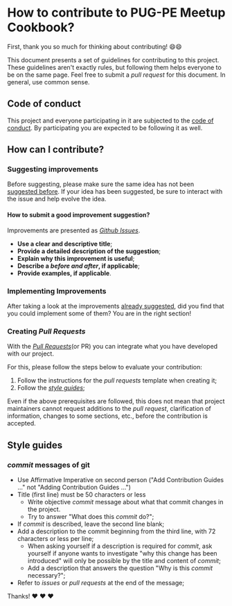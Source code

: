 # How to contribute to PUG-PE Meetup Cookbook?

First, thank you so much for thinking about contributing! :smile::smile:

This document presents a set of guidelines for contributing to this project. These guidelines aren't exactly rules, but following them helps everyone to be on the same page. Feel free to submit a *pull request* for this document. In general, use common sense.

## Code of conduct

This project and everyone participating in it are subjected to the [code of conduct](https://python.org.br/cdc/). By participating you are expected to be following it as well.

## How can I contribute?

### Suggesting improvements

Before suggesting, please make sure the same idea has not been [suggested before](https://github.com/pugpe/meetup-cookbook/issues). If your idea has been suggested, be sure to interact with the issue and help evolve the idea.

#### How to submit a good improvement suggestion?

Improvements are presented as [*Github Issues*](https://guides.github.com/features/issues/).

- **Use a clear and descriptive title**;
- **Provide a detailed description of the suggestion**;
- **Explain why this improvement is useful**;
- **Describe a *before and after*, if applicable**;
- **Provide examples, if applicable**.

### Implementing Improvements

After taking a look at the improvements [already suggested](https://github.com/pugpe/meetup-cookbook/issues), did you find that you could implement some of them? You are in the right section! 

### Creating *Pull Requests*

With the [*Pull Requests*](https://help.github.com/en/articles/about-pull-requests)(or PR) you can integrate what you have developed with our project.

For this, please follow the steps below to evaluate your contribution:

1. Follow the instructions for the *pull requests* template when creating it;
2. Follow the [*style guides*](#guias-de-estilo);


Even if the above prerequisites are followed, this does not mean that project maintainers cannot request additions to the *pull request*, clarification of information, changes to some sections, etc., before the contribution is accepted.

## Style guides

### *commit* messages of git

- Use Affirmative Imperative on second person ("Add Contribution Guides ..." not "Adding Contribution Guides ...")
- Title (first line) must be 50 characters or less
    - Write objective *commit* message about what that commit changes in the project.
    - Try to answer "What does this *commit* do?";
- If *commit* is described, leave the second line blank;
- Add a description to the commit beginning from the third line, with 72 characters or less per line;
    - When asking yourself if a description is required for *commit*, ask yourself if anyone wants to investigate "why this change has been introduced" will only be possible by the title and content of *commit*;
    - Add a description that answers the question "Why is this *commit* necessary?";
- Refer to *issues* or *pull requests* at the end of the message;

Thanks! :heart: :heart: :heart: